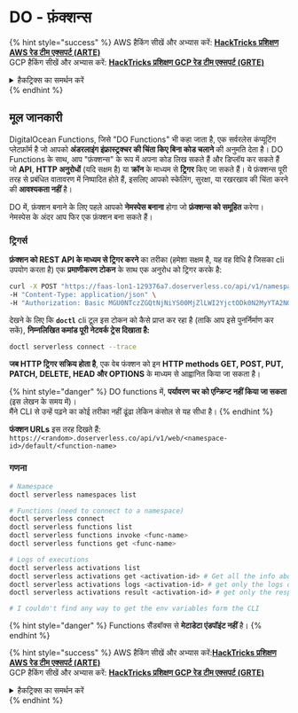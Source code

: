 # DO - फ़ंक्शन्स

{% hint style="success" %}
AWS हैकिंग सीखें और अभ्यास करें: <img src="/.gitbook/assets/image.png" alt="" data-size="line">[**HackTricks प्रशिक्षण AWS रेड टीम एक्सपर्ट (ARTE)**](https://training.hacktricks.xyz/courses/arte)<img src="/.gitbook/assets/image.png" alt="" data-size="line">\
GCP हैकिंग सीखें और अभ्यास करें: <img src="/.gitbook/assets/image (2).png" alt="" data-size="line">[**HackTricks प्रशिक्षण GCP रेड टीम एक्सपर्ट (GRTE)**<img src="/.gitbook/assets/image (2).png" alt="" data-size="line">](https://training.hacktricks.xyz/courses/grte)

<details>

<summary>हैकट्रिक्स का समर्थन करें</summary>

* [**सदस्यता योजनाएँ**](https://github.com/sponsors/carlospolop) की जाँच करें!
* **शामिल हों** 💬 [**डिस्कॉर्ड समूह**](https://discord.gg/hRep4RUj7f) या [**टेलीग्राम समूह**](https://t.me/peass) या हमें **ट्विटर** 🐦 [**@hacktricks\_live**](https://twitter.com/hacktricks\_live)** पर फ़ॉलो** करें।
* **हैकिंग ट्रिक्स साझा करें, PRs सबमिट करके** [**HackTricks**](https://github.com/carlospolop/hacktricks) और [**HackTricks Cloud**](https://github.com/carlospolop/hacktricks-cloud) github रेपो में।

</details>
{% endhint %}

## मूल जानकारी

DigitalOcean Functions, जिसे "DO Functions" भी कहा जाता है, एक सर्वरलेस कंप्यूटिंग प्लेटफ़ॉर्म है जो आपको **अंडरलाइंग इंफ्रास्ट्रक्चर की चिंता किए बिना कोड चलाने** की अनुमति देता है। DO Functions के साथ, आप "फ़ंक्शन्स" के रूप में अपना कोड लिख सकते हैं और डिप्लॉय कर सकते हैं जो **API**, **HTTP अनुरोधों** (यदि सक्षम है) या **क्रॉन** के माध्यम से **ट्रिगर** किए जा सकते हैं। ये फ़ंक्शन्स पूरी तरह से प्रबंधित वातावरण में निष्पादित होते हैं, इसलिए आपको स्केलिंग, सुरक्षा, या रखरखाव की चिंता करने की **आवश्यकता नहीं** है।

DO में, फ़ंक्शन बनाने के लिए पहले आपको **नेमस्पेस बनाना** होगा जो **फ़ंक्शन्स को समूहित** करेगा।\
नेमस्पेस के अंदर आप फिर एक फ़ंक्शन बना सकते हैं।

### ट्रिगर्स

**फ़ंक्शन को REST API के माध्यम से ट्रिगर करने** का तरीका (हमेशा सक्षम है, यह वह विधि है जिसका cli उपयोग करता है) एक **प्रमाणीकरण टोकन** के साथ एक अनुरोध को ट्रिगर करके है:
```bash
curl -X POST "https://faas-lon1-129376a7.doserverless.co/api/v1/namespaces/fn-c100c012-65bf-4040-1230-2183764b7c23/actions/functionname?blocking=true&result=true" \
-H "Content-Type: application/json" \
-H "Authorization: Basic MGU0NTczZGQtNjNiYS00MjZlLWI2YjctODk0N2MyYTA2NGQ4OkhwVEllQ2t4djNZN2x6YjJiRmFGc1FERXBySVlWa1lEbUxtRE1aRTludXA1UUNlU2VpV0ZGNjNqWnVhYVdrTFg="
```
देखने के लिए कि **`doctl`** cli टूल इस टोकन को कैसे प्राप्त कर रहा है (ताकि आप इसे पुनर्निर्माण कर सकें), **निम्नलिखित कमांड पूरी नेटवर्क ट्रेस दिखाता है:**
```bash
doctl serverless connect --trace
```
**जब HTTP ट्रिगर सक्रिय होता है**, एक वेब फंक्शन को इन **HTTP methods GET, POST, PUT, PATCH, DELETE, HEAD और OPTIONS** के माध्यम से आह्वानित किया जा सकता है।

{% hint style="danger" %}
DO functions में, **पर्यावरण चर को एन्क्रिप्ट नहीं किया जा सकता** (इस लेखन के समय में)।\
मैंने CLI से उन्हें पढ़ने का कोई तरीका नहीं ढूंढा लेकिन कंसोल से यह सीधा है।
{% endhint %}

**फंक्शन URLs** इस तरह दिखते हैं: `https://<random>.doserverless.co/api/v1/web/<namespace-id>/default/<function-name>`

### गणना
```bash
# Namespace
doctl serverless namespaces list

# Functions (need to connect to a namespace)
doctl serverless connect
doctl serverless functions list
doctl serverless functions invoke <func-name>
doctl serverless functions get <func-name>

# Logs of executions
doctl serverless activations list
doctl serverless activations get <activation-id> # Get all the info about execution
doctl serverless activations logs <activation-id> # get only the logs of execution
doctl serverless activations result <activation-id> # get only the response result of execution

# I couldn't find any way to get the env variables form the CLI
```
{% hint style="danger" %}
Functions सैंडबॉक्स से **मेटाडेटा एंडपॉइंट नहीं** है।
{% endhint %}

{% hint style="success" %}
AWS हैकिंग सीखें और अभ्यास करें:<img src="/.gitbook/assets/image.png" alt="" data-size="line">[**HackTricks प्रशिक्षण AWS रेड टीम एक्सपर्ट (ARTE)**](https://training.hacktricks.xyz/courses/arte)<img src="/.gitbook/assets/image.png" alt="" data-size="line">\
GCP हैकिंग सीखें और अभ्यास करें: <img src="/.gitbook/assets/image (2).png" alt="" data-size="line">[**HackTricks प्रशिक्षण GCP रेड टीम एक्सपर्ट (GRTE)**<img src="/.gitbook/assets/image (2).png" alt="" data-size="line">](https://training.hacktricks.xyz/courses/grte)

<details>

<summary>हैकट्रिक्स का समर्थन करें</summary>

* [**सदस्यता योजनाएं**](https://github.com/sponsors/carlospolop) की जाँच करें!
* 💬 [**डिस्कॉर्ड समूह**](https://discord.gg/hRep4RUj7f) या [**टेलीग्राम समूह**](https://t.me/peass) में **शामिल हों** या हमें **ट्विटर** 🐦 [**@hacktricks\_live**](https://twitter.com/hacktricks\_live)** पर फॉलो** करें।
* [**HackTricks**](https://github.com/carlospolop/hacktricks) और [**HackTricks Cloud**](https://github.com/carlospolop/hacktricks-cloud) github रिपॉसिटरी में PR जमा करके हैकिंग ट्रिक्स साझा करें।

</details>
{% endhint %}
